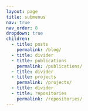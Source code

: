 ```yaml
---
layout: page
title: submenus
nav: true
nav_order: 8
dropdown: true
children:
  - title: posts
    permalink: /blog/
  - title: divider
  - title: publications
    permalink: /publications/
  - title: divider
  - title: projects
    permalink: /projects/
  - title: divider
  - title: repositories
    permalink: /repositories/
---
```

